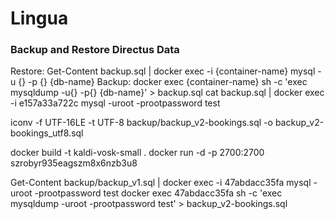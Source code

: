 # Lingua

### Backup and Restore Directus Data

Restore: Get-Content backup.sql | docker exec -i {container-name} mysql -u {} -p {} {db-name}
Backup: docker exec {container-name} sh -c 'exec mysqldump -u{} -p{} {db-name}' > backup.sql
cat backup.sql | docker exec -i e157a33a722c mysql -uroot -prootpassword test

iconv -f UTF-16LE -t UTF-8 backup/backup_v2-bookings.sql -o backup_v2-bookings_utf8.sql

docker build -t kaldi-vosk-small .
docker run -d -p 2700:2700 szrobyr935eagszm8x6nzb3u8

Get-Content backup/backup_v1.sql | docker exec -i 47abdacc35fa mysql -uroot -prootpassword test
docker exec 47abdacc35fa sh -c 'exec mysqldump -uroot -prootpassword test' > backup_v2-bookings.sql
